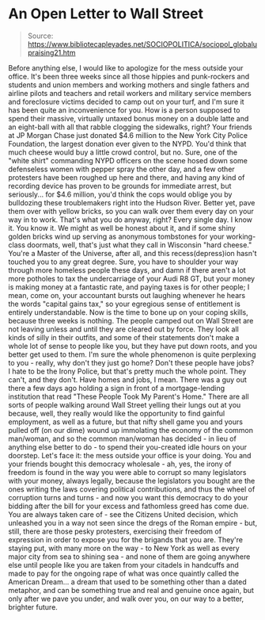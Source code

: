 # An Open Letter to Wall Street

> Source: https://www.bibliotecapleyades.net/SOCIOPOLITICA/sociopol_globalupraising21.htm

Before anything else, I would like to
apologize for the mess outside your office.
It's been three weeks since all those
hippies and punk-rockers and students and union members and working
mothers and single fathers and airline pilots and teachers and retail
workers and military service members and foreclosure victims decided to
camp out on your turf, and I'm sure it has been quite an inconvenience
for you.
How is a person supposed to spend their
massive, virtually untaxed bonus money on a double latte and an
eight-ball with all that rabble clogging the sidewalks, right?
Your friends at JP Morgan Chase just donated $4.6 million to the New
York City Police Foundation, the largest donation ever given to the
NYPD. You'd think that much cheese would buy a little crowd control, but
no.
Sure, one of the "white shirt" commanding
NYPD officers on the scene hosed down some defenseless women with pepper
spray the other day, and a few other protesters have been roughed up
here and there, and having any kind of recording device has proven to be
grounds for immediate arrest, but seriously... for $4.6 million, you'd
think the cops would oblige you by bulldozing these troublemakers right
into the Hudson River.
Better yet, pave them over with yellow
bricks, so you can walk over them every day on your way in to work.
That's what you do anyway, right? Every single day. I know it. You know
it. We might as well be honest about it, and if some shiny golden bricks
wind up serving as anonymous tombstones for your working-class doormats,
well, that's just what they call in Wisconsin "hard cheese." You're a
Master of the Universe, after all, and this recess(depress)ion hasn't
touched you to any great degree.
Sure, you have to shoulder your way through
more homeless people these days, and damn if there aren't a lot more
potholes to tax the undercarriage of your Audi R8 GT, but your money is
making money at a fantastic rate, and paying taxes is for other people;
I mean, come on, your accountant bursts out laughing whenever he hears
the words "capital gains tax," so your egregious sense of entitlement is
entirely understandable.
Now is the time to bone up on your coping skills, because three weeks is
nothing.
The people camped out on Wall Street are not leaving unless and
until they are cleared out by force. They look all kinds of silly in
their outfits, and some of their statements don't make a whole lot of
sense to people like you, but they have put down roots, and you better
get used to them.
I'm sure the whole phenomenon is quite
perplexing to you - really, why don't they just go home? Don't these
people have jobs?
I hate to be the Irony Police, but that's pretty much the whole point.
They can't, and they don't. Have homes and jobs, I mean. There was a guy
out there a few days ago holding a sign in front of a mortgage-lending
institution that read "These People Took My Parent's Home."
There are all sorts of people walking around
Wall Street yelling their lungs out at you because, well, they really
would like the opportunity to find gainful employment, as well as a
future, but that nifty shell game you and yours pulled off (on our dime)
wound up immolating the economy of the common man/woman, and so the
common man/woman has decided - in lieu of anything else better to do -
to spend their you-created idle hours on your doorstep.
Let's face it: the mess outside your office is your doing.
You and your friends bought this democracy
wholesale - ah, yes, the irony of freedom is found in the way you were
able to corrupt so many legislators with your money, always legally,
because the legislators you bought are the ones writing the laws
covering political contributions, and thus the wheel of corruption turns
and turns - and now you want this democracy to do your bidding after the
bill for your excess and fathomless greed has come due.
You are always taken care of - see the Citizens United decision, which
unleashed you in a way not seen since the dregs of the Roman empire -
but, still, there are those pesky protesters, exercising their freedom
of expression in order to expose you for the brigands that you are.
They're staying put, with many more on the way - to New York as well as
every major city from sea to shining sea - and none of them are going
anywhere else until people like you are taken from your citadels in
handcuffs and made to pay for the ongoing rape of what was once quaintly
called the American Dream... a dream that used to be something other
than a dated metaphor, and can be something true and real and genuine
once again, but only after we pave you under, and walk over you, on our
way to a better, brighter future.

